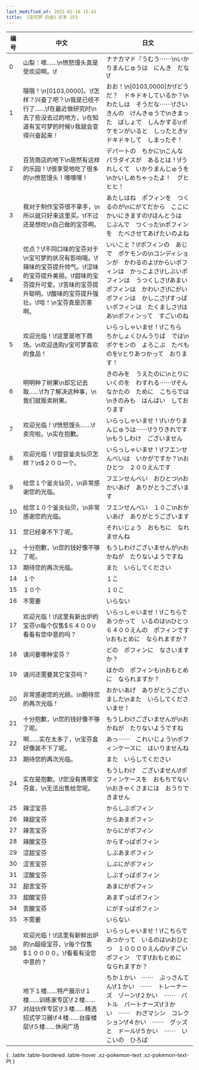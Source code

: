 ```yaml
---
last_modified_at: 2022-02-16 15:42
title: 《宝可梦 白金》文本 153
---
```

| 编号 | 中文 | 日文 |
| ---- | ---- | ---- |
| 0 | 山梨：嗯……\n愤怒馒头真是受欢迎啊。\f | ナナカマド『うむう⋯⋯\nいかりまんじゅうは　にんき　だな\f |
| 1 | 哦哦！\n[0103,0000]。\f怎样？兴奋了吧？\n我是已经不行了……\f在最近做研究时\n去了些没去过的地方，\r在知道有宝可梦的时候\r我就会变得兴奋起来！ | おお！\n[0103,0000]か\fどうだ？　ドキドキしているか？\nわたしは　そうだな⋯⋯\fさいきんの　けんきゅうで\nきまった　ばしょで　しんかする\rポケモンがいると　しったとき\rドキドキして　しまったぞ！ |
| 2 | 百货商店的地下\n居然有这样的乐园！\f很享受地吃了很多的\n愤怒馒头！嘿嘿嘿！ | デパートの　ちかに\nこんな　パラダイスが　あるとは！\fうれしくて　いかりまんじゅうを\nかいしめちゃったよ！　グヒヒヒ！ |
| 3 | 我对于制作宝芬很不拿手，\n所以就只好来这里买。\f不过还是想吃\n自己做的宝芬啊。 | あたしはね　ポフィンを　つくるのが\nにがてだから　ここに　かいにきますの\fほんとうは　じぶんで　つくった\nポフィンを　たべさせてあげたいのよね |
| 4 | 优点？\f不同口味的宝芬对于\n宝可梦的状况有影响哦。\f辣味的宝芬提升帅气。\f涩味的宝芬提升美丽。\f甜味的宝芬提升可爱。\f苦味的宝芬提升聪明。\f酸味的宝芬提升强壮。\f哈！\n宝芬真是厉害啊。 | いいこと？\fポフィンの　あじで　ポケモンの\nコンディションが　かわるのよ\fからいポフィンは　かっこよさ\fしぶいポフィンは　うつくしさ\fあまいポフィンは　かわいさ\fにがいポフィンは　かしこさ\fすっぱいポフィンは　たくましさ\fはあ\nポフィンって　すごいのね |
| 5 | 欢迎光临！\f这里是地下商场。\n欢迎选购\r宝可梦喜欢的食品！ | いらっしゃいませ！\fこちら　ちかしょくひんうりば　では\nポケモンの　よろこぶ　たべものを\rとりあつかって　おります！ |
| 6 | 明明种了树果\n却忘记去取……\f为了解决这种事，\n我们就贩卖树果。 | きのみを　うえたのに\nとりにいくのを　わすれる⋯⋯\fそんなかたの　ために　こちらでは\nきのみも　はんばい　しております |
| 7 | 欢迎光临！\f愤怒馒头……\f卖完啦。\n实在抱歉。 | いらっしゃいませ！\fいかりまんじゅうは⋯⋯\fうりきれです\nもうしわけ　ございません |
| 8 | 欢迎光临！\f尝尝釜炎仙贝怎样？\n$２００一个。 | いらっしゃいませ！\fフエンせんべいは　いかがですか？\nおひとつ　２００えんです |
| 9 | 给您１个釜炎仙贝，\n非常感谢您的光临。 | フエンせんべい　おひとつ\nおかいあげ　ありがとうございます |
| 10 | 给您１０个釜炎仙贝，\n非常感谢您的光临。 | フエンせんべい　１０こ\nおかいあげ　ありがとうございます |
| 11 | 您已经拿不下了呢。 | それいじょう　おもちに　なれませんね |
| 12 | 十分抱歉，\n您的钱好像不够了呢。 | もうしわけございませんが\nおかねが　たりないようですね |
| 13 | 期待您的再次光临。 | また　いらしてください |
| 14 | １个 | １こ |
| 15 | １０个 | １０こ |
| 16 | 不需要 | いらない |
| 17 | 欢迎光临！\f这里有新出炉的宝芬\n每个仅售$６４００\r看看有您中意的吗？ | いらっしゃいませ！\fこちらで　あつかって　いるのは\nひとつ　６４００えんの　ポフィンです\rおもとめに　なられますか？ |
| 18 | 请问要哪种宝芬？ | どの　ポフィンに　なさいますか？ |
| 19 | 请问还需要其它宝芬吗？ | ほかの　ポフィンも\nおもとめに　なられますか？ |
| 20 | 非常感谢您的光顾。\n期待您的再次光临！ | おかいあげ　ありがとうございました\nまた　いらしてくださいませ！ |
| 21 | 十分抱歉，\n您的钱好像不够了呢。 | もうしわけございませんが\nおかねが　たりないようですね |
| 22 | 啊……实在太多了，\n宝芬盒好像装不下了呢。 | あっ⋯⋯　これいじょう\nポフィンケースに　はいりませんね |
| 23 | 期待您的再次光临。 | また　いらしてください |
| 24 | 实在是抱歉。\f您没有携带宝芬盒，\n无法出售给您呢。 | もうしわけ　ございません\fポフィンケースを　おもちでない\nおきゃくさまには　おうりできません |
| 25 | 辣涩宝芬 | からしぶポフィン |
| 26 | 辣甜宝芬 | からあまポフィン |
| 27 | 辣苦宝芬 | からにがポフィン |
| 28 | 辣酸宝芬 | からすっぱポフィン |
| 29 | 涩甜宝芬 | しぶあまポフィン |
| 30 | 涩苦宝芬 | しぶにがポフィン |
| 31 | 涩酸宝芬 | しぶすっばポフィン |
| 32 | 甜苦宝芬 | あまにがポフィン |
| 33 | 甜酸宝芬 | あまずっぱポフィン |
| 34 | 苦酸宝芬 | にがすっぱポフィン |
| 35 | 不需要 | いらない |
| 36 | 欢迎光临！\f这里有新鲜出炉的\n超级宝芬，\r每个仅售$１００００。\f看看有没您中意的？ | いらっしゃいませ！\fこちらで　あつかって　いるのは\nおひとつ　１００００えんの\rすごいポフィン　です\fおもとめに　なられますか？ |
| 37 | 地下１楼……特产展示\f１楼……训练家专区\f２楼……对战伙伴专区\f３楼……精选招式学习器\f４楼……台座楼层\f５楼……休闲广场 | ちか１かい　⋯⋯　ぶっさんてん\f１かい　⋯⋯　トレーナーズ　ゾーン\f２かい　⋯⋯　バトル　パートナーズ\f３かい　⋯⋯　わざマシン　コレクション\f４かい　⋯⋯　グッズと　ドール\f５かい　⋯⋯　いこいの　ひろば |
{: .table .table-bordered .table-hover .xz-pokemon-text .xz-pokemon-text-Pt }